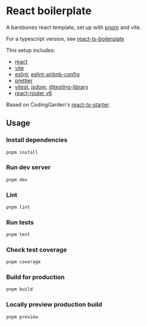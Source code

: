 # React boilerplate

A barebones react template, set up with [pnpm](https://pnpm.io/) and vite.

For a typescript version, see [react-ts-boilerplate](https://github.com/gkoos/react-ts-boilerplate)

This setup includes:

* [react](https://reactjs.org/)
* [vite](https://vitejs.dev/)
* [eslint](https://eslint.org/), [eslint-airbnb-config](https://github.com/airbnb/javascript)
* [prettier](https://prettier.io/)
* [vitest](https://vitest.dev/), [jsdom](https://github.com/jsdom/jsdom), [@testing-library](https://testing-library.com/)
* [react-router v6](https://reactrouter.com/en/main)

Based on CodingGarden's [react-ts-starter](https://github.com/CodingGarden/react-ts-starter).

## Usage

### Install dependencies
```bash
pnpm install
```

### Run dev server
```bash
pnpm dev
```

### Lint
```bash
pnpm lint
```

### Run tests
```bash
pnpm test
```

### Check test coverage
```bash
pnpm coverage
```

### Build for production
```bash
pnpm build
```

###  Locally preview production build
```bash
pnpm preview
```